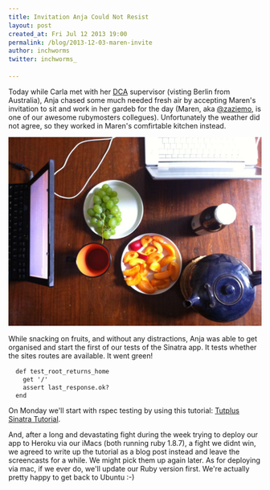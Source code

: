 ```yaml
---
title: Invitation Anja Could Not Resist
layout: post
created_at: Fri Jul 12 2013 19:00
permalink: /blog/2013-12-03-maren-invite
author: inchworms
twitter: inchworms_

---
```


Today while Carla met with her [DCA](http://handbook.uts.edu.au/courses/c02020.html) supervisor (visting Berlin from Australia), Anja chased some much needed fresh air by accepting Maren's invitation to sit and work in her gardeb for the day (Maren, aka [@zaziemo](https://twitter.com/zaziemo), is one of our awesome rubymosters collegues). Unfortunately the weather did not agree, so they worked in Maren's comfirtable kitchen instead.

![Marens kitchen](/images/marens_kitchen.jpg)

While snacking on fruits, and without any distractions, Anja was able to get organised and start the first of our tests of the Sinatra app. It tests whether the sites routes are available. It went green! 

      def test_root_returns_home
        get '/'
        assert last_response.ok?
      end

On Monday we'll start with rspec testing by using this tutorial: 
[Tutplus Sinatra Tutorial](http://net.tutsplus.com/tutorials/ruby/how-to-integrate-rspec-into-a-sinatra-app/). 

And, after a long and devastating fight during the week trying to deploy our app to Heroku via our iMacs (both running ruby 1.8.7), a fight we didnt win, we agreed to write up the tutorial as a blog post instead and leave the screencasts for a while. We might pick them up again later. As for deploying via mac, if we ever do, we'll update our Ruby version first. We're actually pretty happy to get back to Ubuntu :-)

